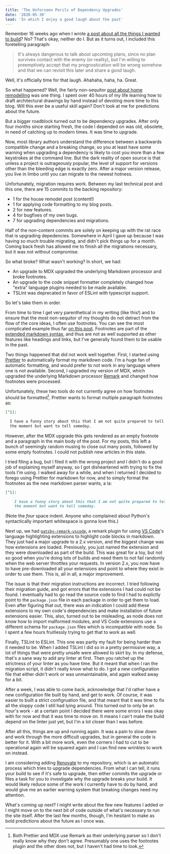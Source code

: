 ```yaml
---
title: 'The Unforseen Perils of Dependency Upgrades'
date: '2020-05-30'
lead: 'In which I enjoy a good laugh about the past'
---
```


Remember 16 weeks ago when I wrote [a post about all the things I wanted to
build]?  No?  That's okay, neither do I.  But as it turns out, I included this
foretelling paragraph:

[a post about all the things I wanted to build]: /weblog/zack/2020/02/where-do-we-go-from-here/

> It's always dangerous to talk about upcoming plans, since no plan survives
  contact with the enemy (or reality), but I'm willing to preemptively accept
  that my prognostication will be wrong somehow and that we can revisit this
  later and share a good laugh.

Well, it's officially time for that laugh.  Ahahaha, haha, ha.  Great.

So what happened?  Well, the fairly non-sequitor [post about home remodelling]
was one thing.  I spent over 40 hours of my life learning how to draft
architectural drawings by hand instead of devoting more time to this blog.  Will
this ever be a useful skill again?  Don't look at me for predictions about the
future.

[post about home remodelling]: /weblog/zack/2020/03/lessons-i-learned-from-my-remodel/

But a bigger roadblock turned out to be dependency upgrades.  After only four
months since starting fresh, the code I depended on was old, obsolete, in need
of catching up to modern times.  It was time to upgrade.

Now, most library authors understand the difference between a backwards 
compatible change and a breaking change, so you at least have some warning when
upgrading a dependency is likely to cost you more than a few keystrokes at
the command line.  But the dark reality of open source is that unless a project
is outrageously popular, the level of support for versions other than the
bleeding edge is exactly zero. After a major version release, you live in limbo
until you can migrate to the newest hotness.

Unfortunately, migration requires work.  Between my last technical post and this
one, there are 15 commits to the backing repository:

* 1 for the house remodel post (content!)
* 1 for applying code formatting to my blog posts.
* 2 for new features.
* 4 for bugfixes of my own bugs.
* 7 for upgrading dependencies and migrations.

Half of the non-content commits are solely on keeping up with the rat race that
is upgrading depedencies.  Somewhere in April I gave up because I was having so
much trouble migrating, and didn't pick things up for a month.  Coming back
fresh has allowed me to finish all the migrations necessary, but it was not
without compromise.

So what broke?  What wasn't working?  In short, we had:

* An upgrade to MDX upgraded the underlying Markdown processor and broke
  footnotes.
* An upgrade to the code snippet formatter completely changed how "extra"
  language plugins needed to be made available.
* TSLint was deprecated in favor of ESLint with typescript support.

So let's take them in order.

From time to time I get very parenthetical in my writing (like this!) and to
ensure that the most non-sequitor of my thoughts do not detract from the flow
of the core ideas, I often use footnotes.  You can see the most complicated
example thus far [on this post].  Footnotes are part of the [extended markdown
syntax], and thus are not as well supported as other features like headings and
links, but I've generally found them to be usable in the past.

[on this post]: /weblog/zack/2014/01/operations-and-operational-improvements/#fn-1
[extended markdown syntax]: https://www.markdownguide.org/extended-syntax/#footnotes

Two things happened that did not work well together.  First, I started using
[Prettier] to automatically format my markdown code.  I'm a huge fan of
automatic formatting, and would prefer to not work in any language where one
is not available.  Second, I upgraded my version of MDX, which upgraded the 
underlying Markdown processor [Remark] and changed how footnotes were processed.

[Prettier]: https://prettier.io/
[Remark]: https://remark.js.org/

Unfortunately, these two tools do not currently agree on how footnotes should
be formatted[^1].  Prettier wants to format multiple paragraph footnotes as:

```markdown
[^1]:

  I have a funny story about this that I am not quite prepared to tell at
  the moment but want to tell someday.
```

However, after the MDX upgrade this gets rendered as an empty footnote and a
paragraph in the main body of the post.  For my posts, this left a bunch of
seemingly random musing to close out many posts, followed by some empty
footnotes.  I could not publish new articles in this state.

I tried filing a bug, but I filed it with the wrong project and I didn't do a 
good job of explaining myself anyway, so I got disheartened with trying to fix
the tools I'm using.  I walked away for a while, and when I returned I decided
to forego using Prettier for markdown for now, and to simply format the
footnotes as the new markdown parser wants, a la:

```markdown
[^1]:

    I have a funny story about this that I am not quite prepared to tell at
    the moment but want to tell someday.
```

(Note the _four_ space indent.  Anyone who complained about Python's
syntactically important whitespace is gonna love this.)

Next up, we had [`gatsby-remark-vscode`], a remark plugin for using [VS Code]'s
language highlighting extensions to highlight code blocks in markdown.  They
just had a major upgrade to a 2.x version, and the biggest change was how
extensions are loaded.  Previously, you just named the extension and they were
downloaded as part of the build.  This was great for a toy, but not so good when
you're doing lots of builds and need them to not fail randomly when the web
server throttles your requests.  In version 2.x, you now have to have
pre-downloaded all your extensions and point to where they exist in order to use
them.  This is, all in all, a major improvement.

[`gatsby-remark-vscode`]: https://www.gatsbyjs.org/packages/gatsby-remark-vscode/
[VS Code]: https://code.visualstudio.com/

The issue is that their migration instructions are incorrect.  I tried following
their migration guide, and got errors that the extensions I had could not be
found.  I eventually had to go read the source code to find I had to explictly
point to the `package.json` file in each package in order to get them to load.
Even after figuring that out, there was an indication I could add these
extensions to my own code's dependencies and make installation of future
extensions easier.  This, also, turned out to be misleading, as node does not
know how to import malformed modules, and VS Code extensions use a different
schema for `package.json` files which is incompatible with node.  So I spent
a few hours fruitlessly trying to get that to work as well.

Finally, TSLint to ESLint.  This one was partly my fault for being harder than
it needed to be.  When I added TSLint I did so in a pretty permissive way, a lot
of things that were pretty unsafe were allowed to skirt by.  In my defense,
that's a sane way to add any linter at first.  Then you ratchet up the
strictness of your linter as you have time. But it meant that when I ran the
migration script, it didn't really know what to do.  I got a new configuration
file that either didn't work or was unmaintainable, and again walked away for a
bit.

After a week, I was able to come back, acknowledge that I'd rather have a new
configuration file built by hand, and get to work.  Of course, it was easier to
built a strict configruation file, and that meant that it was time to fix all
the sloppy code I still had lying around.  This turned out to only be an hour's
work - at a certain point I decided there were some errors I was okay with for
now and that it was time to move on.  It means I can't make the build depend on
the linter just yet, but I'm a lot closer than I was before.

After all this, things are up and running again.  It was a pain to slow down and
work through the more difficult upgrades, but in general the code is better for
it.  With a bit more work, even the corners I had to cut to be operational again
will be squared again and I can find new wrinkles to work on instead.

I am considering adding [Renovate] to my repository, which is an automatic 
process which tries to upgrade dependencies.  From what I can tell, it runs your
build to see if it's safe to upgrade, then either commits the upgrade or files a
task for you to investigate why the upgrade breaks your build.  It would likely
reduce some of the work I currently have to do by hand, and would give me an
earlier warning system that breaking changes need my attention.

[Renovate]: https://renovate.whitesourcesoftware.com/

What's coming up next?  I might write about the few new features I added
or I might move on to the next bit of code outside of what's necessary to run
the site itself.  After the last few months, though, I'm hesitant to make as
bold predictions about the future as I once was.

[^1]:

    Both Prettier and MDX use Remark as their underlying parser so I don't
    really know why they don't agree.  Presumably one uses the footnotes plugin
    and the other does not, but I haven't had time to look.